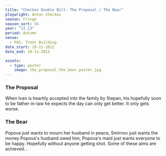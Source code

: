 ```yaml
---
title: "Checkov Double Bill: The Proposal / The Bear"
playwright: Anton Checkov
season: Fringe
season_sort: 55
year: "12_13"
period: Autumn
venue:
  - PAS, Trent Building
date_start: 19-11-2012
date_end: 20-11-2012

assets:
  - type: poster
    image: the_proposal_the_bear_poster.jpg
---
```


### The Proposal
When Ivan is heartily accepted into the family by Stepan, his hopefully soon to be father-in-law he expects the day can only get better. It only gets worse.

### The Bear
Popova just wants to mourn her husband in peace, Smirnov just wants the money Popova's husband owed him, Popova's maid just wants everyone to be happy. Hopefully without anyone getting shot. Some of these aims are achieved…